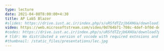 ```yaml
---
type: lecture
date: 2021-04-08T8:00:00+4:30
title: AP Lab5 Blazor
#slides: https://drive.iust.ac.ir/index.php/s/uRSfdTZzjb6XHUa/download?path=%2FSlides&files=S3.pdf
video: https://web.microsoftstream.com/video/0d764b71-708c-4def-bf0d-de08fd18c235
#codes: https://drive.iust.ac.ir/index.php/s/uRSfdTZzjb6XHUa/download?path=%2FCodes&files=S3.zip
# tldr: We distributed a version of vscode with required extnsions and tools (jdk, gradle, dotnet, mingw, python). We then went through the 4 languages 1 by 1 to get vscode to support building and debuging code and unit tests. We then coded the question in TA session. Students were expected to finish coding the same question in all 4 languges. Finally, we explained how to create build pipelines to have the project build on azure devops.
#thumbnail: /static_files/presentations/lec.jpg
---
```

